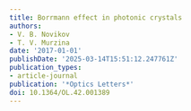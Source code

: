 ```yaml
---
title: Borrmann effect in photonic crystals
authors:
- V. B. Novikov
- T. V. Murzina
date: '2017-01-01'
publishDate: '2025-03-14T15:51:12.247761Z'
publication_types:
- article-journal
publication: '*Optics Letters*'
doi: 10.1364/OL.42.001389
---
```

